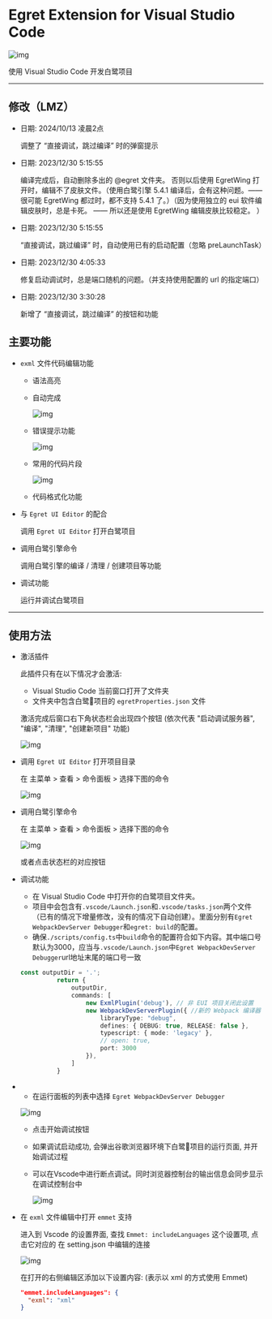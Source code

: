 # **Egret Extension for Visual Studio Code**

![img](images/README-0.png)

使用 Visual Studio Code 开发白鹭项目

---

## 修改（LMZ）

* 日期: 2024/10/13 凌晨2点
  
    调整了 “直接调试，跳过编译” 时的弹窗提示

* 日期: 2023/12/30 5:15:55
  
    编译完成后，自动删除多出的 @egret 文件夹。 否则以后使用 EgretWing 打开时，编辑不了皮肤文件。（使用白鹭引擎 5.4.1 编译后，会有这种问题。—— 很可能 EgretWing 都过时，都不支持 5.4.1 了。）（因为使用独立的 eui 软件编辑皮肤时，总是卡死。 —— 所以还是使用 EgretWing 编辑皮肤比较稳定。 ）

* 日期: 2023/12/30 5:15:55
  
    “直接调试，跳过编译” 时，自动使用已有的启动配置（忽略 preLaunchTask）

* 日期: 2023/12/30 4:05:33

    修复启动调试时，总是端口随机的问题。（并支持使用配置的 url 的指定端口）

* 日期: 2023/12/30 3:30:28
  
    新增了 “直接调试，跳过编译” 的按钮和功能

## 主要功能

* `exml` 文件代码编辑功能

  * 语法高亮
  * 自动完成

    ![img](images/README-113934.png)

  * 错误提示功能

    ![img](images/README-113541.png)

  * 常用的代码片段

    ![img](images/README-113649.png)

  * 代码格式化功能

* 与 `Egret UI Editor` 的配合

  调用 `Egret UI Editor` 打开白鹭项目

* 调用白鹭引擎命令

  调用白鹭引擎的编译 / 清理 / 创建项目等功能

* 调试功能

  运行并调试白鹭项目

---

## 使用方法

* 激活插件

  此插件只有在以下情况才会激活:

  * Visual Studio Code 当前窗口打开了文件夹
  * 文件夹中包含白鹭项目的 `egretProperties.json` 文件

  激活完成后窗口右下角状态栏会出现四个按钮 (依次代表 "启动调试服务器", "编译", "清理", "创建新项目" 功能)

  ![img](images/README-112446.png)

* 调用 `Egret UI Editor` 打开项目目录

  在 主菜单 > 查看 > 命令面板 > 选择下图的命令

  ![img](images/README-105451.png)

* 调用白鹭引擎命令

  在 主菜单 > 查看 > 命令面板 > 选择下图的命令

  ![img](images/README-111643.png)

  或者点击状态栏的对应按钮

* 调试功能

  * 在 Visual Studio Code 中打开你的白鹭项目文件夹。
  * 项目中会包含有`.vscode/Launch.json`和`.vscode/tasks.json`两个文件（已有的情况下增量修改，没有的情况下自动创建）。里面分别有`Egret WebpackDevServer Debugger`和`egret: build`的配置。
  * 确保`./scripts/config.ts`中`build`命令的配置符合如下内容。其中端口号默认为3000，应当与`.vscode/Launch.json`中`Egret WebpackDevServer Debugger`url地址末尾的端口号一致

  ```typescript
  const outputDir = '.';
            return {
                outputDir,
                commands: [
                    new ExmlPlugin('debug'), // 非 EUI 项目关闭此设置
                    new WebpackDevServerPlugin({ //新的 Webpack 编译器
                        libraryType: "debug",
                        defines: { DEBUG: true, RELEASE: false },
                        typescript: { mode: 'legacy' },
                        // open: true,
                        port: 3000
                    }),
                ]
            }
  ```

* 
  * 在运行面板的列表中选择 `Egret WebpackDevServer Debugger`

  ![img](images/README-185511.png)

  * 点击开始调试按钮
  * 如果调试启动成功, 会弹出谷歌浏览器环境下白鹭项目的运行页面, 并开始调试过程
  * 可以在Vscode中进行断点调试。同时浏览器控制台的输出信息会同步显示在调试控制台中

    ![img](images/README-195511.png)


* 在 `exml` 文件编辑中打开 `emmet` 支持

  进入到 Vscode 的设置界面, 查找 `Emmet: includeLanguages` 这个设置项, 点击它对应的 在 setting.json 中编辑的连接

  ![img](images/README-175511.png)

  在打开的右侧编辑区添加以下设置内容: (表示以 xml 的方式使用 Emmet)

  ```json
  "emmet.includeLanguages": {
    "exml": "xml"
  }
  ```


